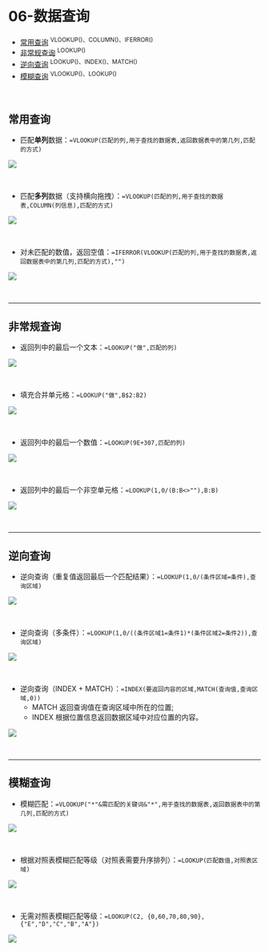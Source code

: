 # 06-数据查询

- [常用查询](#常用查询)  <sup>VLOOKUP()、COLUMN()、IFERROR()</sup>
- [非常规查询](#非常规查询)  <sup>LOOKUP()</sup>
- [逆向查询](#逆向查询)  <sup>LOOKUP()、INDEX()、MATCH()</sup>
- [模糊查询](#模糊查询)  <sup>VLOOKUP()、LOOKUP()</sup>

<br/>

## 常用查询

- 匹配**单列**数据：`=VLOOKUP(匹配的列,用于查找的数据表,返回数据表中的第几列,匹配的方式)`

![](images/VLOOKUP1.png)

<br/>

- 匹配**多列**数据（支持横向拖拽）：`=VLOOKUP(匹配的列,用于查找的数据表,COLUMN(列信息),匹配的方式)`

![](images/VLOOKUP2.png)



<br/>

- 对未匹配的数值，返回空值：`=IFERROR(VLOOKUP(匹配的列,用于查找的数据表,返回数据表中的第几列,匹配的方式),"")`

![](images/VLOOKUP4.png)

<br/>

------

## 非常规查询

- 返回列中的最后一个文本：`=LOOKUP("做",匹配的列)`


![](images/LOOKUP1.png)

<br/>

- 填充合并单元格：`=LOOKUP("做",B$2:B2)`

![](images/LOOKUP3.png)

<br/>

- 返回列中的最后一个数值：`=LOOKUP(9E+307,匹配的列)`

![](images/LOOKUP2.png)

<br/>

- 返回列中的最后一个非空单元格：`=LOOKUP(1,0/(B:B<>""),B:B)`

![](images/LOOKUP4.png)

<br/>

------

## 逆向查询

- 逆向查询（重复值返回最后一个匹配结果）：`=LOOKUP(1,0/(条件区域=条件),查询区域)`

![](images/LOOKUP5.png)

<br/>

- 逆向查询（多条件）：`=LOOKUP(1,0/((条件区域1=条件1)*(条件区域2=条件2)),查询区域)`

![](images/LOOKUP6.png)

<br/>

- 逆向查询（INDEX + MATCH）：`=INDEX(要返回内容的区域,MATCH(查询值,查询区域,0))`
  - MATCH 返回查询值在查询区域中所在的位置;
  - INDEX 根据位置信息返回数据区域中对应位置的内容。

![](images/INDEX.png)

<br/>

------

## 模糊查询

- 模糊匹配：`=VLOOKUP("*"&需匹配的关键词&"*",用于查找的数据表,返回数据表中的第几列,匹配的方式)`

![](images/VLOOKUP3.png)

<br/>

- 根据对照表模糊匹配等级（对照表需要升序排列）：`=LOOKUP(匹配数值,对照表区域)`

![](images/LOOKUP7.png)

<br/>

- 无需对照表模糊匹配等级：`=LOOKUP(C2, {0,60,70,80,90}, {"E","D","C","B","A"})`

![](images/LOOKUP8.png)


